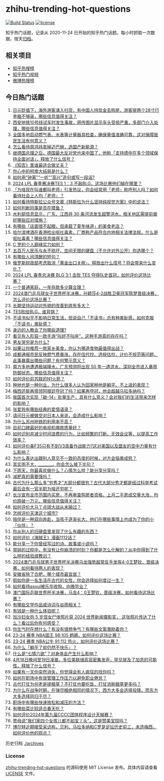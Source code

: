 # zhihu-trending-hot-questions

[![Build Status](https://github.com/justjavac/zhihu-trending-hot-questions/workflows/ci/badge.svg?branch=master)](https://github.com/justjavac/zhihu-trending-hot-questions/actions)
[![license](https://img.shields.io/github/license/justjavac/zhihu-trending-hot-questions)](https://github.com/justjavac/zhihu-trending-hot-questions/blob/master/LICENSE)

知乎热门话题，记录从 2020-11-24
日开始的知乎热门话题。每小时抓取一次数据，按天[归档](./archives)。

## 相关项目

- [知乎热搜榜](https://github.com/justjavac/zhihu-trending-top-search)
- [知乎热门视频](https://github.com/justjavac/zhihu-trending-hot-video)
- [微博热搜榜](https://github.com/justjavac/weibo-trending-hot-search)

## 今日热门话题

<!-- BEGIN -->
<!-- 最后更新时间 Sun Apr 21 2024 09:11:07 GMT+0800 (China Standard Time) -->

1. [日元贬值下，海外游客涌入扫货，有中国人持现金去购房，游客提两个28寸行李箱不够装，哪些信息值得关注？](https://www.zhihu.com/question/653538934)
1. [西安地铁10号线试车时发生事故，网传图片显示车头受损严重，多部门介入处理，哪些信息值得关注？](https://www.zhihu.com/question/653538681)
1. [全国多地启动燃气表、水表等计量器具检查，确保量值准确可靠，这对保障居民生活有何意义？](https://www.zhihu.com/question/653544346)
1. [怎么看待周鸿祎卖掉迈巴赫，选国产新能源？](https://www.zhihu.com/question/653426028)
1. [继德国总理之后，德国最大反对党也来中国了，他称「支持德中在多个领域保持全面对话」，释放了什么信号？](https://www.zhihu.com/question/653234445)
1. [《知否》里谁最适合做丈夫？](https://www.zhihu.com/question/431060193)
1. [你心中的柯南大结局是什么？](https://www.zhihu.com/question/342757186)
1. [如何用“钟离”“一听”“高兴”造句或写一段话?](https://www.zhihu.com/question/653478710)
1. [2024 LPL 春季赛决赛TES 1：3 不敌BLG，这场比赛他们输在哪里？](https://www.zhihu.com/question/653573398)
1. [「为啥现在叫谁都叫老师」引发热议，你会经常用「老师」称呼别人吗？如何看待社会上人均「老师」？](https://www.zhihu.com/question/653306609)
1. [如何看待特斯拉公众号文章《特斯拉为什么坚持纯视觉方案》中的说法？](https://www.zhihu.com/question/653429629)
1. [如何判断同事是否在摸鱼？](https://www.zhihu.com/question/653539861)
1. [水利部信息显示，广东、江西共 30 条河流发生超警洪水，相关地区需提前做好哪些应对措施？](https://www.zhihu.com/question/653551830)
1. [有哪些「店面很不起眼，但承载了童年味道」的美食老店？](https://www.zhihu.com/question/639792413)
1. [哈尔滨啤酒在香港检出呕吐毒素，厂商称产品符合内地相关法律法规，什么是呕吐毒素？哪些信息值得关注？](https://www.zhihu.com/question/653442592)
1. [C 罗的个人巅峰实力如何？](https://www.zhihu.com/question/652544055)
1. [五百万人民币与永不损坏、空间无限的硬盘（不允许对外公开）你选哪个？](https://www.zhihu.com/question/620584625)
1. [有哪些人间清醒的短句？](https://www.zhihu.com/question/653530351)
1. [俄罗斯财政部考虑取消「黄金出口关税」，释放出什么信号？将会带来什么变化？](https://www.zhihu.com/question/653215095)
1. [2024 LPL 春季总决赛 BLG 3:1 击败 TES 夺得队史首冠，如何评价这场比赛？](https://www.zhihu.com/question/653545471)
1. [一个普通家庭，一年存款多少算合理？](https://www.zhihu.com/question/305723555)
1. [2024澳门乒乓球女子世界杯半决赛，孙颖莎4-2战胜卫冕冠军陈梦晋级决赛，怎么评价这场比赛？](https://www.zhihu.com/question/653575761)
1. [长期坚持运动对外貌的改善到底有多大？](https://www.zhihu.com/question/648423826)
1. [TES败给BLG，谁背锅？](https://www.zhihu.com/question/653557745)
1. [不读书似乎不影响日常生活，但说自己「不读书」总有种羞耻感，如何克服「不读书」羞耻感？](https://www.zhihu.com/question/653243911)
1. [身边的人教会了你哪些道理?](https://www.zhihu.com/question/603085872)
1. [看见有人形容一款手游“叫好不叫座”，这种手游真的存在吗？](https://www.zhihu.com/question/653523537)
1. [男友哭穷是为什么?](https://www.zhihu.com/question/653318828)
1. [如果让你推荐一款家乡美食，你认为哪道食物最值得出战？](https://www.zhihu.com/question/648723775)
1. [成都通报市民反映燃气费暴涨，存在估代抄、违规估抄、计价不规范等问题，此事暴露出哪些问题？有何警示意义？](https://www.zhihu.com/question/653552835)
1. [南方多地遭遇极端降水，广东预测将出现 50 年一遇洪水，深圳全市进入暴雨防御状态，哪些信息值得关注？](https://www.zhihu.com/question/653582421)
1. [如何评价前苏联的N1火箭？](https://www.zhihu.com/question/25869462)
1. [种地也是一种创业，为什么很多人认为回家种地是躺平、不上进的表现？](https://www.zhihu.com/question/653546251)
1. [梅西还能再带领阿根廷夺冠了吗？如果再夺冠，他会超越马拉多纳吗？](https://www.zhihu.com/question/653308769)
1. [我国首次实现「碳-14」批量生产，具有什么意义？会对我们的生活带来怎样的影响？](https://www.zhihu.com/question/653554156)
1. [张爱玲有哪些经典的爱情语录？](https://www.zhihu.com/question/639398393)
1. [请问日元被做空对日本人来说，会造成什么影响？](https://www.zhihu.com/question/653236709)
1. [为什么苏州地铁的利用率不高？](https://www.zhihu.com/question/637758246)
1. [目前口碑最好的电视机哪款质量好？](https://www.zhihu.com/question/446499386)
1. [如何识别并减少时间浪费的行为，比如频繁的打断、无效会议等，以提高工作效率？](https://www.zhihu.com/question/653202380)
1. [如何评价美F35只有不到1/3具备作战能力?这对美国以及盟友的空中力量有什么影响？](https://www.zhihu.com/question/653419876)
1. [为什么表达出跟别人意见不一致的态度的时候，对方会恼羞成怒？](https://www.zhihu.com/question/652942424)
1. [其实雨不大，_______。你会怎么接下半句？](https://www.zhihu.com/question/652240034)
1. [下雨天，你最喜欢做什么？心情怎么样？能分享分享吗？](https://www.zhihu.com/question/653576270)
1. [减肥真的需要饿吗？](https://www.zhihu.com/question/647575142)
1. [古代为什么那么多“穷秀才”大部分都很穷？古代大部分秀才都是经过科举考试最后会有一官半职为啥还穷呢？](https://www.zhihu.com/question/650678925)
1. [长沙宣布全市范围内买房，不再审查购房者资格，上月二手房成交量大涨，均价跌破一万元，哪些信息值得关注？](https://www.zhihu.com/question/653475492)
1. [如何评价大马丁点球大战从未输过？](https://www.zhihu.com/question/653377399)
1. [怎样评价天津这个城市?](https://www.zhihu.com/question/340401924)
1. [陪伴是一种双向奔赴，当孩子逐渐长大，他们在哪些事情上也成为了你的小「伙伴」？](https://www.zhihu.com/question/653433080)
1. [你从别人的旧硬盘里发现了什么有趣的东西？](https://www.zhihu.com/question/651339058)
1. [如何评价《海贼王》漫画1112话？](https://www.zhihu.com/question/653330276)
1. [能分享一下你曾经写过的诗、故事或小说吗？](https://www.zhihu.com/question/650792433)
1. [带娃的过程中，有没有让你崩溃的时刻？你都是怎么化解的？从中你得到了什么样的经验或教训？](https://www.zhihu.com/question/653479349)
1. [2024澳门乒乓球男子世界杯半决赛马龙强势超常反手发挥4-0王楚钦，晋级决赛，如何看待两人的表现？](https://www.zhihu.com/question/653565912)
1. [安徽省除了合肥，哪个城市最宜居？](https://www.zhihu.com/question/653319989)
1. [假如你是一名生活在古代的女性，你会选择如何度过一生？](https://www.zhihu.com/question/363225281)
1. [如何看待asoul被乐华收购，向晚毕业？](https://www.zhihu.com/question/653464227)
1. [澳门国际乒联世界杯半决赛，马龙4：0王楚钦，晋级决赛，如何看待这场比赛？](https://www.zhihu.com/question/653570067)
1. [有哪些文学作品或诗词与谷雨相关？](https://www.zhihu.com/question/653019905)
1. [有钱是一种什么体验呢？](https://www.zhihu.com/question/597975176)
1. [加沙妇女抱 5 岁侄女尸体照片获 2024 世界新闻摄影奖， 这张照片传达了什么？看过后你有何感受？](https://www.zhihu.com/question/653522371)
1. [你生气时在想什么？有没有很想争气？有哪些文案激励着你？](https://www.zhihu.com/question/653552768)
1. [23-24 赛季 NBA国王 98:105 鹈鹕，如何评价这场比赛？](https://www.zhihu.com/question/653523787)
1. [23-24 赛季 NBA公牛 91:112 热火，如何评价这场比赛？](https://www.zhihu.com/question/653509875)
1. [为什么「躺平了却仍然不快乐」？](https://www.zhihu.com/question/653203857)
1. [什么是“七情六欲”？对身体会产生什么影响？](https://www.zhihu.com/question/653461863)
1. [4月18日晚间至19日凌晨，多位美联储高官密集发声，罕见提及了加息的可能性，释放了什么信号？](https://www.zhihu.com/question/653431109)
1. [如果有一天你突然消失，你觉得会有人疯狂的找你吗？](https://www.zhihu.com/question/650505108)
1. [如何在职场中有效管理工作压力以避免职业倦怠？](https://www.zhihu.com/question/653522045)
1. [古代打仗为何老是提粮草？不打仗也要吃饭，打仗消耗粮草更多吗？](https://www.zhihu.com/question/641125575)
1. [为什么在战争时期，在弹尽粮绝相同的情况下，西方大多会选择投降，而东方大多选择同归于尽？](https://www.zhihu.com/question/58234650)
1. [职场中有哪些快速放松和减压的方法？](https://www.zhihu.com/question/653525364)
1. [有哪些菜比较适合春天吃？](https://www.zhihu.com/question/522905444)
1. [如何评价2024年第九届CCCC团体程序设计天梯赛？](https://www.zhihu.com/question/653531965)
1. [贾母说“我们家四个女孩儿都不如宝丫头”，这是赞美宝钗吗？](https://www.zhihu.com/question/653410537)
1. [博尔特近期接受采访称，贝利、马拉多纳和C罗是足坛历史前三，未选梅西，如何评价他的观点？](https://www.zhihu.com/question/653466192)

<!-- END -->

历史归档 [./archives](./archives)

### License

[zhihu-trending-hot-questions](https://github.com/justjavac/zhihu-trending-hot-questions)
的源码使用 MIT License 发布。具体内容请查看 [LICENSE](./LICENSE) 文件。
